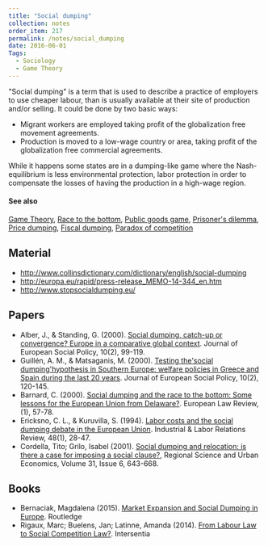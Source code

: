 ```yaml
---
title: "Social dumping"
collection: notes
order_item: 217
permalink: /notes/social_dumping
date: 2016-06-01
Tags:
  - Sociology
  - Game Theory
---
```


"Social dumping" is a term that is used to describe a practice of employers to use cheaper labour, than is usually available at their site of production and/or selling. 
It could be done by two basic ways:
* Migrant workers are employed taking profit of the globalization free movement agreements.
* Production is moved to a low-wage country or area, taking profit of the globalization free commercial agreements.

While it happens some states are in a dumping-like game where the Nash-equilibrium is less environmental protection, labor protection in order to compensate the losses of having the production in a high-wage region.


#### See also
[Game Theory](/notes/game_theory), [Race to the bottom](/notes/race_to_the_bottom), [Public goods game](/notes/public_goods_game), [Prisoner's dilemma](/notes/prisoner's_dilemma), [Price dumping](/notes/price_dumping), [Fiscal dumping](/notes/fiscal_dumping), [Paradox of competition](/notes/paradox_of_competition)


## Material
* http://www.collinsdictionary.com/dictionary/english/social-dumping
* http://europa.eu/rapid/press-release_MEMO-14-344_en.htm
* http://www.stopsocialdumping.eu/


## Papers
* Alber, J., & Standing, G. (2000). [Social dumping, catch-up or convergence? Europe in a comparative global context](). Journal of European Social Policy, 10(2), 99-119.
* Guillén, A. M., & Matsaganis, M. (2000). [Testing the'social dumping'hypothesis in Southern Europe: welfare policies in Greece and Spain during the last 20 years](http://esp.sagepub.com/content/10/2/120.short). Journal of European Social Policy, 10(2), 120-145.
* Barnard, C. (2000). [Social dumping and the race to the bottom: Some lessons for the European Union from Delaware?](). European Law Review, (1), 57-78.
* Ericksno, C. L., & Kuruvilla, S. (1994). [Labor costs and the social dumping debate in the European Union](http://digitalcommons.ilr.cornell.edu/cgi/viewcontent.cgi?article=2065&context=articles). Industrial & Labor Relations Review, 48(1), 28-47.
* Cordella, Tito; Grilo, Isabel (2001). [Social dumping and relocation: is there a case for imposing a social clause?](http://www.sciencedirect.com/science/article/pii/S0166046201000631), Regional Science and Urban Economics, Volume 31, Issue 6, 643-668.


## Books
* Bernaciak, Magdalena (2015). [Market Expansion and Social Dumping in Europe](https://www.goodreads.com/book/show/26407217-market-expansion-and-social-dumping-in-europe). Routledge
* Rigaux, Marc; Buelens, Jan; Latinne, Amanda (2014). [From Labour Law to Social Competition Law?](https://www.goodreads.com/book/show/20978652-from-labour-law-to-social-competition-law). Intersentia


